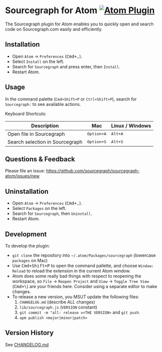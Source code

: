 # Sourcegraph for Atom [![Atom Plugin](https://img.shields.io/badge/Atom-Sourcegraph-green.svg)](https://atom.io/packages/sourcegraph)

The Sourcegraph plugin for Atom enables you to quickly open and search code on Sourcegraph.com easily and efficiently.

## Installation

- Open `Atom` -> `Preferences` (<kbd>Cmd+,</kbd>).
- Select `Install` on the left.
- Search for `Sourcegraph` and press enter, then `Install`.
- Restart Atom.


## Usage

In the command palette (`Cmd+Shift+P` or `Ctrl+Shift+P`), search for `Sourcegraph:` to see available actions.

Keyboard Shortcuts:

| Description                     | Mac                 | Linux / Windows  |
|---------------------------------|---------------------|------------------|
| Open file in Sourcegraph        | <kbd>Option+A</kbd> | <kbd>Alt+A</kbd> |
| Search selection in Sourcegraph | <kbd>Option+S</kbd> | <kbd>Alt+S</kbd> |


## Questions & Feedback

Please file an issue: https://github.com/sourcegraph/sourcegraph-atom/issues/new


## Uninstallation

- Open `Atom` -> `Preferences` (<kbd>Cmd+,</kbd>).
- Select `Packages` on the left.
- Search for `Sourcegraph`, then `Uninstall`.
- Restart Atom.


## Development

To develop the plugin:

- `git clone` the repository into `~/.atom/Packages/sourcegraph` (lowercase `packages` on Mac)
- Use <kbd>Cmd+Shift+P</kbd> to open the command pallette, and choose `Window: Reload` to reload the extension in the current Atom window.
- Atom does some really bad things with respect to reopening the workspace, so `File` -> `Reopen Project` and `View` -> `Toggle Tree View` (<kbd>Cmd+\\</kbd>) are your friends here. Consider using a separate editor to make changes.
- To release a new version, you MSUT update the following files:
  1. `CHANGELOG.md` (describe ALL changes)
  3. `lib/sourcegraph.js` (`VERSION` constant)
  4. `git commit -m "all: release v<THE VERSION>` and `git push`.
  5. `apm publish <major|minor|patch>`


## Version History

See [CHANGELOG.md](CHANGELOG.md)
